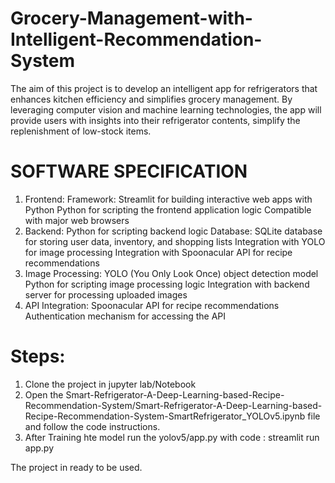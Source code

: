 # Grocery-Management-with-Intelligent-Recommendation-System
The aim of this project is to develop an intelligent app for refrigerators that enhances kitchen efficiency and simplifies grocery management. By leveraging computer vision and machine learning technologies, the app will provide users with insights into their refrigerator contents, simplify the replenishment of low-stock items.


# SOFTWARE SPECIFICATION
1. Frontend:
Framework: Streamlit for building interactive web apps with Python
Python for scripting the frontend application logic
Compatible with major web browsers
2. Backend:
Python for scripting backend logic
Database: SQLite database for storing user data, inventory, and shopping lists
Integration with YOLO for image processing
Integration with Spoonacular API for recipe recommendations
3. Image Processing:
YOLO (You Only Look Once) object detection model
Python for scripting image processing logic
Integration with backend server for processing uploaded images
4. API Integration:
Spoonacular API for recipe recommendations
Authentication mechanism for accessing the API


# Steps:
1. Clone the project in jupyter lab/Notebook
2. Open the Smart-Refrigerator-A-Deep-Learning-based-Recipe-Recommendation-System/Smart-Refrigerator-A-Deep-Learning-based-Recipe-Recommendation-System-SmartRefrigerator_YOLOv5.ipynb file and follow the code instructions.
3. After Training hte model run the yolov5/app.py with
code : streamlit run app.py

The project in ready to be used.



